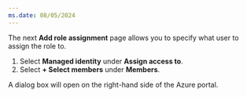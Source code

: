 ```yaml
---
ms.date: 08/05/2024
---
```

The next **Add role assignment** page allows you to specify what user to assign the role to.

1. Select **Managed identity** under **Assign access to**.
1. Select **+ Select members** under **Members**.

A dialog box will open on the right-hand side of the Azure portal.

